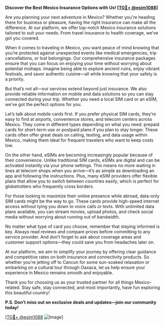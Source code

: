 **Discover the Best Mexico Insurance Options with Us! [[TG💪+ @esim1088](https://t.me/s/esim1088)]**

Are you planning your next adventure in Mexico? Whether you're heading there for business or pleasure, having the right insurance can make all the difference. At our platform, we offer top-notch Mexico insurance solutions tailored to suit your needs. From travel insurance to health coverage, we’ve got you covered.

When it comes to traveling in Mexico, you want peace of mind knowing that you’re protected against unexpected events like medical emergencies, trip cancellations, or lost belongings. Our comprehensive insurance packages ensure that you can focus on enjoying your time without worrying about potential mishaps. Imagine being able to explore ancient ruins, enjoy vibrant festivals, and savor authentic cuisine—all while knowing that your safety is a priority.

But that’s not all—our services extend beyond just insurance. We also provide reliable information on mobile and data solutions so you can stay connected during your trip. Whether you need a local SIM card or an eSIM, we’ve got the perfect options for you. 

Let’s talk about mobile cards first. If you prefer physical SIM cards, they’re easy to find at airports, convenience stores, and telecom centers across Mexico. They come in different types depending on what you need: prepaid cards for short-term use or postpaid plans if you plan to stay longer. These cards often offer great deals on calling, texting, and data usage within Mexico, making them ideal for frequent travelers who want to keep costs low.

On the other hand, eSIMs are becoming increasingly popular because of their convenience. Unlike traditional SIM cards, eSIMs are digital and can be activated instantly via your phone settings. This means no more waiting in lines at telecom shops when you arrive—it’s as simple as downloading an app and following the instructions. Plus, many eSIM providers offer flexible plans that allow you to switch between countries easily, which is perfect for globetrotters who frequently cross borders.

For those looking to maximize their online presence while abroad, data-only SIM cards might be the way to go. These cards provide high-speed internet access without tying you down to voice calls or texts. With unlimited data plans available, you can stream movies, upload photos, and check social media without worrying about running out of bandwidth.

No matter what type of card you choose, remember that staying informed is key. Always read reviews and compare prices before committing to any service provider. And don’t forget to ask about coverage areas and customer support options—they could save you from headaches later on.

At our platform, we aim to simplify your journey by offering clear guidance and competitive rates on both insurance and connectivity products. So whether you’re jetting off to Cancun for some sun-soaked relaxation or embarking on a cultural tour through Oaxaca, let us help ensure your experience in Mexico remains smooth and enjoyable.

Thank you for choosing us as your trusted partner for all things Mexico-related. Stay safe, stay connected, and most importantly, have fun exploring this beautiful country!

**P.S. Don’t miss out on exclusive deals and updates—join our community today!**

[[TG💪+ @esim1088](https://t.me/s/esim1088) ![Image](https://i.postimg.cc/Y0z9fWf4/image.png)]